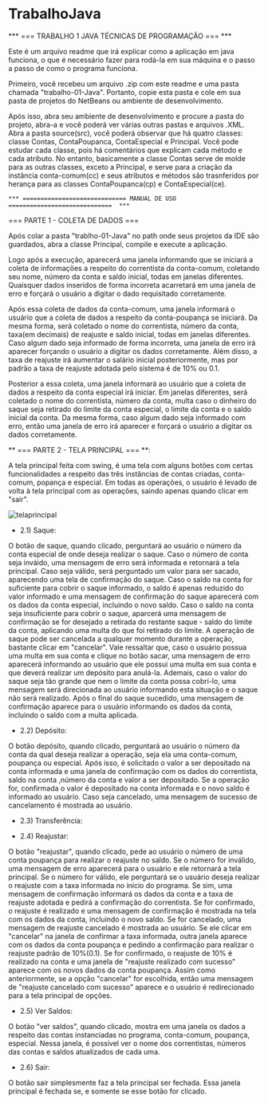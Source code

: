 # TrabalhoJava

*** === TRABALHO 1 JAVA TÉCNICAS DE PROGRAMAÇÃO === ***

Este é um arquivo readme que irá explicar como a aplicação em java funciona, o que é necessário
fazer para rodá-la em sua máquina e o passo a passo de como o programa funciona.

Primeiro, você recebeu um arquivo .zip com este readme e uma pasta chamada "trabalho-01-Java".
Portanto, copie esta pasta e cole em sua pasta de projetos do NetBeans ou ambiente de desenvolvimento.

Após isso, abra seu ambiente de desenvolvimento e procure a pasta do projeto, abra-a e você poderá ver
várias outras pastas e arquivos .XML. Abra a pasta source(src), você poderá observar que há quatro classes:
classe Contas, ContaPoupanca, ContaEspecial e Principal. Você pode estudar cada classe, pois há comentários
que explicam cada método e cada atributo. No entanto, basicamente a classe Contas serve de molde para as
outras classes, exceto a Principal, e serve para a criação da instância conta-comum(cc) e seus atributos e
métodos são trasnferidos por herança para as classes ContaPoupanca(cp) e ContaEspecial(ce).

	*** ============================= MANUAL DE USO =============================  ***

 === PARTE 1 - COLETA DE DADOS === 

Após colar a pasta "trablho-01-Java" no path onde seus projetos da IDE são guardados, abra a classe Principal,
compile e execute a aplicação.

Logo após a execução, aparecerá uma janela informando que se iniciará a coleta de informações a respeito do
correntista da conta-comum, coletando seu nome, número da conta e saldo inicial, todas em janelas diferentes.
Quaisquer dados inseridos de forma incorreta acarretará em uma janela de erro e forçará o usuário a digitar o
dado requisitado corretamente.

Após essa coleta de dados da conta-comum, uma janela informará o usuário que a coleta de dados a respeito da 
conta-poupança se iniciará. Da mesma forma, será coletado o nome do correntista, número da conta, taxa(em decimais)
de reajuste e saldo inicial, todas em janelas diferentes. Caso algum dado seja informado de forma incorreta, uma janela 
de erro irá aparecer forçando o usuário a digitar os dados corretamente. Além disso, a taxa de reajuste irá aumentar o 
salário inicial posteriormente, mas por padrão a taxa de reajuste adotada pelo sistema é de 10% ou 0.1.

Posterior a essa coleta, uma janela informará ao usuário que a coleta de dados a respeito da conta especial irá iniciar.
Em janelas diferentes, será coletado o nome do correntista, número da conta, multa caso o dinheiro do saque seja retirado
do limite da conta especial, o limite da conta e o saldo inicial da conta. Da mesma forma, caso algum dado seja informado com
erro, então uma janela de erro irá aparecer e forçará o usuário a digitar os dados corretamente.

** === PARTE 2 - TELA PRINCIPAL === **:

A tela principal feita com swing, é uma tela com alguns botões com certas funcionalidades a respeito das três instâncias
de contas criadas, conta-comum, popança e especial. Em todas as operações, o usuário é levado de volta à tela principal
com as operações, saindo apenas quando clicar em "sair".

![telaprincipal](https://user-images.githubusercontent.com/70725719/110652577-4441a980-819b-11eb-961e-5c2bc6e29164.PNG)


* 2.1) Saque: 

O botão de saque, quando clicado, perguntará ao usuário o número da conta
especial de onde deseja realizar o saque. Caso o número de conta seja inváido, uma mensagem de erro será informada e retornará
a tela principal. Caso seja válido, será perguntado um valor para ser sacado, aparecendo uma tela de confirmação do saque.
Caso o saldo na conta for suficiente para cobrir o saque informado, o saldo é apenas reduzido do valor informado e uma mensagem
de confirmação do saque aparecerá com os dados da conta especial, incluindo o novo saldo. 
Caso o saldo na conta seja insuficiente para cobrir o saque, aparcerá uma mensagem de confirmação se for desejado a retirada do restante
saque - saldo do limite da conta, aplicando uma multa do que foi retirado do limite. A operação de saque pode ser cancelada a qualquer
momento durante a operação, bastante clicar em "cancelar". Vale ressaltar que, caso o usuário possua uma multa em sua conta e clique no
botão sacar, uma mensagem de erro aparecerá informando ao usuário que ele possui uma multa em sua conta e que deverá realizar um depósito
para anulá-la. Ademais, caso o valor do saque seja tão grande que nem o limite da conta possa cobrí-lo, uma mensagem será direcionada ao 
usuário informando esta situação e o saque não será realizado. Após o final do saque sucedido, uma mensagem de confirmação aparece
para o usuário informando os dados da conta, incluindo o saldo com a multa aplicada.

* 2.2) Depósito: 

O botão depósito, quando clicado, perguntará ao usuário o número da conta da qual deseja realizar a operação, seja ela uma
conta-comum, poupança ou especial. Após isso, é solicitado o valor a ser depositado na conta informada e uma janela de 
confirmação com os dados do correntista, saldo na conta ,número da conta e valor a ser depositado. Se a operação for, confirmada
o valor é depositado na conta informada e o novo saldo é informado ao usuário. Caso seja cancelado, uma mensagem de sucesso de
cancelamento é mostrada ao usuário. 

* 2.3) Transferência: 


* 2.4) Reajustar: 

O botão "reajustar", quando clicado, pede ao usuário o número de uma conta poupança para realizar o reajuste no saldo.
Se o número for inválido, uma mensagem de erro aparecerá para o usuário e ele retornará a tela principal. Se o número for
válido, ele perguntará se o usuário deseja realizar o reajuste com a taxa informada no início do programa. Se sim, uma mensagem
de confirmação informará os dados da conta e a taxa de reajuste adotada e pedirá a confirmação do correntista. Se for confirmado,
o reajuste é realizado e uma mensagem de confirmação é mostrada na tela com os dados da conta, incluindo o novo saldo. Se for cancelado,
uma mensagem de reajuste cancelado é mostrada ao usuário. Se ele clicar em "cancelar" na janela de confirmar a taxa informada, outra janela
aparece com os dados da conta poupança e pedindo a confirmação para realizar o reajuste padrão de 10%(0.1). Se for confirmado, o
reajuste de 10% é realizado na conta e uma janela de "reajuste realizado com sucesso" aparece com os novos dados da conta poupança.
Assim como anteriormente, se a opção "cancelar" for escolhida, então uma mensagem de "reajuste cancelado com sucesso" aparece e o usuário
é redirecionado para a tela principal de opções.

* 2.5) Ver Saldos: 

O botão "ver saldos", quando clicado, mostra em uma janela os dados a respeito das contas instanciadas no programa, conta-comum,
poupança, especial. Nessa janela, é possível ver o nome dos correntistas, números das contas e saldos atualizados de cada uma.


* 2.6) Sair: 

O botão sair simplesmente faz a tela principal ser fechada. Essa janela principal é fechada se, e somente se esse botão for clicado.

